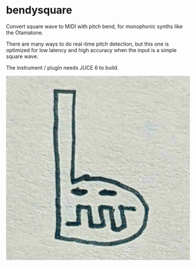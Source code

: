 # bendysquare

Convert square wave to MIDI with pitch bend, for monophonic synths like the Otamatone.

There are many ways to do real-time pitch detection, but this one is optimized for low latency and high accuracy when the input is a simple square wave.

The instrument / plugin needs JUCE 6 to build.

![Weird little chomper guy](chomper.jpeg)

